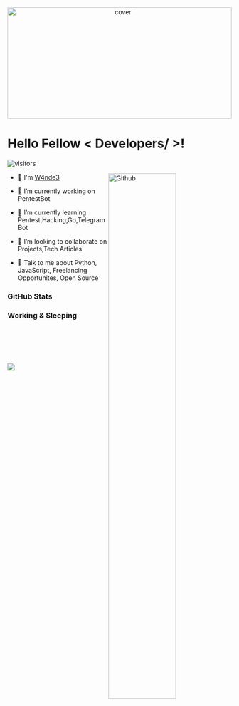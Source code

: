 
<div align="center">
<img width="100%" height = "250px" src="https://cdn.pixabay.com/photo/2018/01/14/23/12/nature-3082832_1280.jpg" alt="cover" />
</div>


<h1> Hello Fellow < Developers/ >!  </h1>
<!--   <img src = "https://raw.githubusercontent.com/MartinHeinz/MartinHeinz/master/wave.gif" width = 20px> -->
<p align='center'>


![visitors](https://visitor-badge.glitch.me/badge?page_id=W4nde3.W4nde3)

</p>


<img width="55%" align="right" alt="Github" src="https://raw.githubusercontent.com/onimur/.github/master/.resources/git-header.svg" />

- 🔭 I'm [W4nde3](https://github.com/W4nde3)
  
- 🔭 I’m currently working on PentestBot

- 🌱 I’m currently learning Pentest,Hacking,Go,TelegramBot 

- 👯 I’m looking to collaborate on Projects,Tech Articles 

- 💬 Talk to me about Python, JavaScript, Freelancing Opportunites, Open Source 


### GitHub Stats

<!-- <img align="left" src="https://github-profile-trophy.vercel.app/?username=W4nde3&theme=onedark&no-frame=true&column=4" /> -->

<!-- <img align="left" src="https://github-readme-stats-mrdulin.vercel.app/api?username=W4nde3&show_icons=true&hide_border=true&hide=prs&theme=radical"> -->

### Working & Sleeping
<br><br><br><br>


<a href="https://github.com/anuraghazra/github-readme-stats">
<img align="center" src="https://github-readme-stats.vercel.app/api/wakatime?username=@W4nde3&compact=True"/>
</a>






